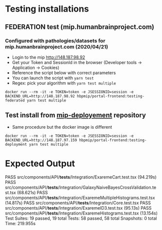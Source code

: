 # Testing installations

## FEDERATION test (mip.humanbrainproject.com)

### Configured with pathologies/datasets for mip.humanbrainproject.com (2020/04/21)

- Login to the mip http://148.187.98.92
- Get your Token and SessionId in the browser (Developer tools -> Application -> Cookies)
- Reference the script below with correct parameters
- You can launch the script with `yarn test`
- Regex: pick your algorithm with `yarn test multiple`

`docker run --rm -it -e TOKEN=token -e JSESSIONID=session -e BACKEND_URL=http://148.187.98.92 hbpmip/portal-frontend:testing-federated yarn test multiple`

## Test install from [mip-deployement](https://github.com/HBPMedical/mip-deployment) repository

- Same procedure but the docker image is different

`docker run --rm -it -e TOKEN=token -e JSESSIONID=session -e BACKEND_URL=http://148.187.97.159 hbpmip/portal-frontend:testing-deployment yarn test multiple`

# Expected Output

PASS src/components/API/**tests**/Integration/ExaremeCart.test.tsx (94.219s)
PASS src/components/API/**tests**/Integration/GalaxyNaiveBayesCrossValidation.test.tsx (68.621s)
PASS src/components/API/**tests**/Integration/ExaremeMultipleHistograms.test.tsx (14.817s)
PASS src/components/API/**tests**/Integration/Core.test.tsx
PASS src/components/API/**tests**/Integration/ExaremeID3.test.tsx (95.13s)
PASS src/components/API/**tests**/Integration/ExaremeHistograms.test.tsx (13.154s)
Test Suites: 19 passed, 19 total
Tests: 58 passed, 58 total
Snapshots: 0 total
Time: 219.955s
